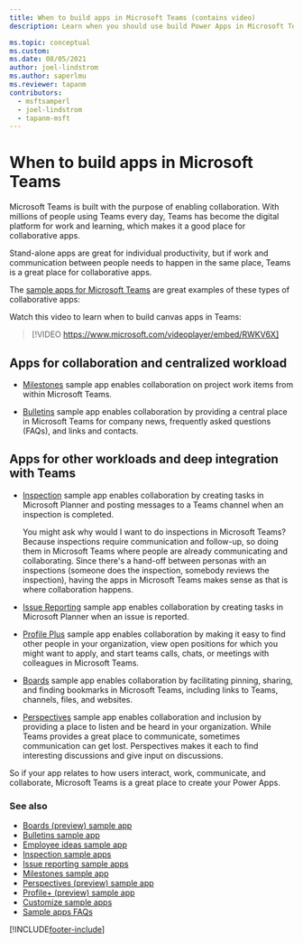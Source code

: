 ```yaml
---
title: When to build apps in Microsoft Teams (contains video)
description: Learn when you should use build Power Apps in Microsoft Teams for collaborative apps.

ms.topic: conceptual
ms.custom: 
ms.date: 08/05/2021
author: joel-lindstrom
ms.author: saperlmu
ms.reviewer: tapanm
contributors:
  - msftsamperl
  - joel-lindstrom
  - tapanm-msft
---
```


# When to build apps in Microsoft Teams

Microsoft Teams is built with the purpose of enabling collaboration. With millions of people using Teams every day, Teams has become the digital platform for work and learning, which makes it a good place for collaborative apps.

Stand-alone apps are great for individual productivity, but if work and communication between people needs to happen in the same place, Teams is a great place for collaborative apps.

The [sample apps for Microsoft Teams](use-sample-apps-from-teams-store.md) are great examples of these types of collaborative apps:

Watch this video to learn when to build canvas apps in Teams:
> [!VIDEO https://www.microsoft.com/videoplayer/embed/RWKV6X]

## Apps for collaboration and centralized workload

-   [Milestones](milestones.md) sample app enables collaboration on  project work items from within Microsoft Teams.

-   [Bulletins](bulletins.md) sample app enables collaboration by  providing a central place in Microsoft Teams for company news, frequently  asked questions (FAQs), and links and contacts.

## Apps for other workloads and deep integration with Teams

-   [Inspection](inspection.md) sample app enables collaboration by creating tasks in Microsoft Planner and posting messages to a Teams channel  when an inspection is completed.

    You might ask why would I want to do inspections in Microsoft Teams? Because inspections require communication and follow-up, so doing them in Microsoft Teams where people are already communicating and collaborating. Since there's a hand-off between personas with an inspections (someone does the inspection, somebody reviews the inspection), having the apps in Microsoft Teams makes sense as that is where collaboration happens.

-   [Issue Reporting](issue-reporting.md) sample app enables collaboration by creating tasks in Microsoft Planner when an issue is reported.

-   [Profile Plus](profile-app.md) sample app enables collaboration by  making it easy to find other people in your organization, view open positions for which you might want to apply, and start teams calls, chats, or meetings with colleagues in Microsoft Teams.

-   [Boards](boards.md) sample app enables collaboration by facilitating pinning, sharing, and finding bookmarks in Microsoft Teams, including links to Teams, channels, files, and websites.

-   [Perspectives](perspectives.md) sample app enables collaboration and  inclusion by providing a place to listen and be heard in your organization. While Teams provides a great place to communicate, sometimes communication can get lost. Perspectives makes it each to find interesting discussions and give input on discussions.

So if your app relates to how users interact, work, communicate, and collaborate, Microsoft Teams is a great place to create your Power Apps.

### See also

- [Boards (preview) sample app](boards.md)
- [Bulletins sample app](bulletins.md)
- [Employee ideas sample app](employee-ideas.md)  
- [Inspection sample apps](inspection.md)  
- [Issue reporting sample apps](issue-reporting.md)
- [Milestones sample app](milestones.md)
- [Perspectives (preview) sample app](perspectives.md)
- [Profile+ (preview) sample app](profile-app.md)
- [Customize sample apps](customize-sample-apps.md)
- [Sample apps FAQs](sample-apps-faqs.md)

[!INCLUDE[footer-include](../includes/footer-banner.md)]
